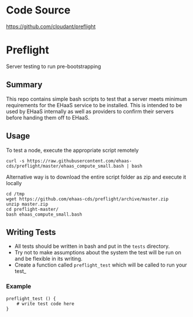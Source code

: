 # Code Source
https://github.com/cloudant/preflight

# Preflight
Server testing to run pre-bootstrapping

## Summary
This repo contains simple bash scripts to test that a server meets minimum requirements for the EHaaS service to be installed. This is intended to be used by EHaaS internally as well as providers to confirm their servers before handing them off to EHaaS. 

## Usage
To test a node, execute the appropriate script remotely
```shell
curl -s https://raw.githubusercontent.com/ehaas-cds/preflight/master/ehaas_compute_small.bash | bash
```

Alternative way is to download the entire script folder as zip and execute it locally
```shell
cd /tmp
wget https://github.com/ehaas-cds/preflight/archive/master.zip
unzip master.zip
cd preflight-master/
bash ehaas_compute_small.bash
```

## Writing Tests
 * All tests should be written in bash and put in the `tests` directory. 
 * Try not to make assumptions about the system the test will be run on and be flexible in its writing.
 * Create a function called `preflight_test` which will be called to run your test_

### Example

```shell
preflight_test () {
    # write test code here
}
```
